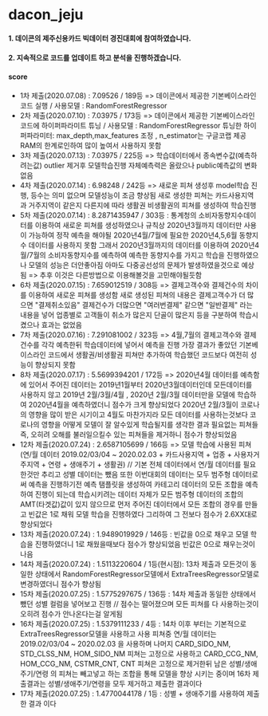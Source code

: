 # dacon_jeju
#### 1. 데이콘의 제주신용카드 빅데이터 경진대회에 참여하였습니다.
#### 2. 지속적으로 코드를 업데이트 하고 분석을 진행하겠습니다.
#### score
 - 1차 제출(2020.07.08) : 7.09526 / 189등 => 데이콘에서 제공한 기본베이스라인 코드 실행 / 사용모델 : RandomForestRegressor
 - 2차 제출(2020.07.10) : 7.03975 / 173등 => 데이콘에서 제공한 기본베이스라인 코드에 하이퍼파라미트 튜닝 / 사용모델 : RandomForestRegressor
 튜닝한 하이퍼파라미터: max_depth,max_features 조정 , n_estimator는 구글코랩 제공RAM의 한계로인하여 많이 높여서 사용하지 못함
 - 3차 제출(2020.07.13) : 7.03975 / 225등 => 학습데이터에서 종속변수값(예측하려는값) outlier 제거후 모델학습진행
 자체예측력은 올랐으나 public예측값의 변화 없음
 - 4차 제출(2020.07.14) : 6.98248 / 242등 => 새로운 피쳐 생성후 model학습 진행, 등수는 의미 없으며 모델성능이 조금 향상됨
 새로 생성한 피쳐는 카드사용지역과 거주지역이 같은지 다른지에 따라 생활권 비생활권의 피쳐를 생성하여 학습진행
 - 5차 제출(2020.07.14) : 8.2871435947 / 303등 : 통계청의 소비자동향지수데이터를 이용하여 새로운 피쳐를 생성하였으나 규칙상 2020년3월까지
 데이터만 사용이 가능하여 정작 예측을 해야될 2020년4월/7월에 필요한 2020년4,5,6월 동향지수 데이터를 사용하지 못함 그래서 2020년3월까지의
 데이터를 이용하여 2020년4월/7월의 소비자동향지수를 예측하여 예측한 동향지수를 가지고 학습을 진행하였으나 모델의 성능은 더안좋아짐
 아마도 다중공선성의 문제가 발생하였을것으로 예상됨 => 추후 이것은 다른방법으로 이용해볼것을 고민해야될듯함
 - 6차 제출(2020.07.15) : 7.659012519 / 308등 => 결제고객수와 결제건수의 차이를 이용하여 새로운 피쳐를 생성함
 새로 생성된 피쳐의 내용은 결제고객수가 더 많으면 "결제취소있음" 결제건수가 더많으면 "여러번결제" 같으면 "일반결제" 라는 내용을
 넣어 업종별로 고객들이 취소가 많은지 단골이 많은지 등을 구분하여 학습시켰으나 효과는 없었음
 - 7차 제출(2020.07.16) : 7.291081002 / 323등 => 4월,7월의 결제고객수와 결제건수를 각각 예측한뒤 학습데이터에 넣어서 예측을 진행
 가장 결과가 좋았던 기본베이스라인 코드에서 생활권/비생활권 피쳐만 추가하여 학습했던 코드보다 여전히 성능이 향상되지 못함
 - 8차 제출(2020.07.17) : 5.5699394201 / 172등 => 2020년4월 데이터를 예측함에 있어서 주어진 데이터는 2019년1월부터 2020년3월데이터인데
 모든데이터를 사용하지 않고 2019년 2월/3월/4월 , 2020년 2월/3월 데이터만을 모델에 학습하여 2020년4월을 예측하였더니 점수가 크게 향상되었다
 2020년 2월/3월이 코로나의 영향을 많이 받은 시기이고 4월도 마찬가지라 모든 데이터를 사용하는것보다 코로나의 영향을 어떻게 모델이 잘 알수있게
 학습될지를 생각한 결과 필요없는 피쳐들 즉, 오히려 오해를 불러일으킬수 있는 피쳐들을 제거하니 점수가 향상되었음
 - 12차 제출(2020.07.24) : 2.6587105699 / 166등 => 모델 학습에 사용된 피쳐(연/월 데이터 2019.02/03/04 ~ 2020.02.03 + 카드사용지역 + 업종 + 사용자거주지역 + 
 연령 + 생애주기 + 생활권) // 기본 전체 데이터에서 연/월 데이터를 필요한것만 추리고 성별 데이터는 뺐음 또한 이번대회의 데이터는 모두 범주형 데이터로써 예측을 진행하기전 
 예측 탬플릿을 생성하여 카테고리 데이터의 모든 조합을 예측하여 진행이 되는데 학습시키려는 데이터 자체가 모든 범주형 데이터의 조합의 AMT(타겟값)값이 있지 않으므로
 먼저 주어진 데이터에서 모든 조합의 경우를 만들고 빈값은 1로 채워 모델 학습을 진행하였다 그리하여 그 전보다 점수가 2.6XX대로 향상되었다
 - 13차 제출(2020.07.24) : 1.9489019929 / 146등 : 빈값을 0으로 채우고 모델 학습을 진행하였더니 1로 채웠을때보다 점수가 향상되었음 빈값은 0으로 채우는것이 나음
 - 14차 제출(2020.07.24) : 1.5113220604 / 1등(현시점): 13차 제출과 모든것이 동일한 상태에서 RandomForestRegressor모델에서 ExtraTreesRegressor모델로 변경하였더니 점수가 향상됨
 - 15차 제출(2020.07.25) : 1.5775297675 / 136등 : 14차 제출과 동일한 상태에서 뺐던 성별 컬럼을 넣어보고 진행 // 점수는 떨어졌으며 모든 피쳐를 다 사용하는것이 오히려 점수가 안나온다는걸 알게됨
 - 16차 제출(2020.07.25) : 1.5379111233 / 4등 : 14차 이후 부터는 기본적으로 ExtraTreesRegressor모델을 사용하고 사용 피쳐중 연/월 데이터는 2019.02/03/04 ~ 2020.02.03 을 사용하며
 나머지 CARD_SIDO_NM, STD_CLSS_NM, HOM_SIDO_NM 피쳐는 고정으로 사용하고 CARD_CCG_NM, HOM_CCG_NM, CSTMR_CNT, CNT 피쳐은 고정으로 제거한뒤 남은 성별/생애주기/연령 의 피쳐는 빼고넣고 하는 조합을 통해 모델을 향상 시키는 중이며 16차 제출결과는 성별/생애주기/연령을 모두 제거하고 제출한 결과이다
 - 17차 제출(2020.07.25) : 1.4770044178	/ 1등 : 성별 + 생애주기를 사용하여 제출한 결과 이다
